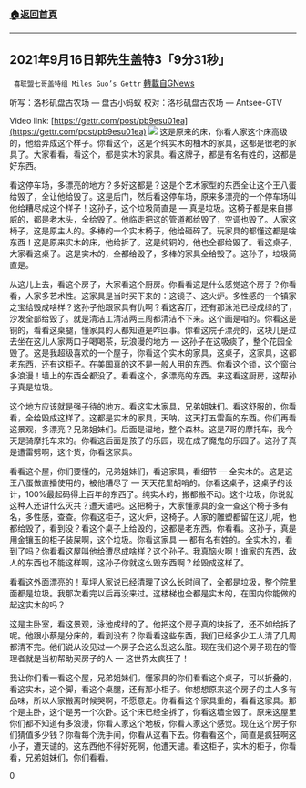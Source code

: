###  [:house:返回首頁](https://github.com/ourhimalayas/txt)
---


## 2021年9月16日郭先生盖特3「9分31秒」
` 喜联盟七哥盖特组 Miles Guo’s Gettr` [轉載自GNews](https://gnews.org/zh-hans/1539688/)

听写：洛杉矶盘古农场 — 盘古小蚂蚁
校对：洛杉矶盘古农场 — Antsee-GTV

Video link: [https://gettr.com/post/pb9esu01ea](https://gettr.com/post/pb9esu01ea)
![](https://assets.gnews.org/wp-content/uploads/2021/09/C48AA5B5-83AB-42E4-9AFE-770E74CCF006.png)
这是原来的床，你看人家这个床高级的，他给弄成这个样子。你看这个，这是个纯实木的柚木的家具，这都是很老的家具了。大家看看，看这个，都是实木的家具。看这牌子，都是有名有姓的，这都是好东西。

看这停车场，多漂亮的地方？多好这都是？这是个艺术家型的东西全让这个王八蛋给毁了，全让他给毁了。这是后门，然后看这停车场，原来多漂亮的一个停车场叫他给糟尽成这个样子！这孙子，这个垃圾简直是 — 真是垃圾。这椅子都是来自挪威的，都是老木头，全给毁了。他临走把这的管道都给毁了，空调也毁了。人家这椅子，这是原主人的。多棒的一个实木椅子，他给砸碎了。玩家具的都懂这都是啥东西！这是原来实木的床，他给拆了。这是纯铜的，他也全都给毁了。看这桌子，大家看这桌子。这是实木的，全都给毁了，多棒的家具全给毁了。这孙子，垃圾简直是。

从这儿上去，看这个房子，大家看这个厨房。你看看这是什么感觉这个房子？你看看，人家多艺术性。这家具是当时买下来的：这镜子、这火炉。多性感的一个镇家之宝给毁成啥样？这孙子他跟家具有仇啊？看这客厅，还有那泳池已经成绿的了，沙发全部给毁了。就是清洁工清洁两三周都清洁不下来。这个画是咱的。你看这是铜的，看看这桌腿，懂家具的人都知道是咋回事。你看这院子漂亮的，这块儿是过去坐在这儿人家两口子喝喝茶，玩浪漫的地方 — 这孙子在这吸痰了，整个花园全毁了。这是我超级喜欢的一个屋子，你看这个实木的家具，这桌子，这家具，这都老东西，还有这柜子。在美国真的这不是一般人用的东西。你看这个锁，这个窗台多浪漫！墙上的东西全都没了。看看这个，多漂亮的东西。来这看这厨房，这帮孙子真是垃圾。

这个地方应该就是强子待的地方。看这实木家具，兄弟姐妹们。看这舒服的，你看看，全给毁成这样了。这都是实木的家具，天呐，这天打五雷轰的东西。你们再看这景观，多漂亮？兄弟姐妹们。后面是湿地，整个森林。这是7哥的摩托车，我今天是骑摩托车来的。你看这后面是孩子的乐园，现在成了魔鬼的乐园了。这孙子真是遭雷劈啊，这个货，你看这家具。

看看这个屋，你们要懂的，兄弟姐妹们，看这家具，看细节 — 全实木的。这是这王八蛋做直播使用的，被他糟尽了 — 天天花里胡哨的。你看这桌子，这桌子的设计，100%最起码得上百年的东西了。纯实木的，搬都搬不动。这个垃圾，你说就这种人还讲什么灭共？遭天谴吧。这把椅子，大家懂家具的查一查这个椅子多有名，多性感，查查。你看这柜子，这火炉，这椅子。人家的雕塑都留在这儿呢，他都给毁了，看到没？看这个桌子上给毁的，这都是老东西，你看看。这孙子，真是用金镶玉的柜子装屎啊，这个垃圾。你看这家具 — 都有名有姓的。全实木的，看到了吗？你看看这屋叫他给遭尽成啥样？这个孙子。我真恼火啊！谁家的东西，敌人的东西也不能这样啊，这孙子你就这么毁东西啊？给毁成这样了。

看看这外面漂亮的！草坪人家说已经清理了这么长时间了，全都是垃圾，整个院里面都是垃圾。我那次看完以后再没来过。这楼梯也全都是实木的，在国内你能做的起这实木的吗？

这是主卧室，看这景观，泳池成绿的了。他把这个房子真的块拆了，还不如给拆了呢。他跟小蔡是分床的，看到没有？你看看这些东西，我们已经多少工人清了几周都清不完。他们说从没见过一个房子会这么乱这么脏。现在我们这个房子现在的管理者就是当初帮助买房子的人 — 这世界太疯狂了！

我让你们看一看这个屋，兄弟姐妹们。懂家具的你们看看这个桌子，可以折叠的，看这实木，这个脚，看这个桌腿，还有那小柜子。你想想原来这个房子的主人多有品味，所以人家搬离时候哭啊，不愿意走。你看看这个家具重的，看看这家具。那个是主卧，这个是另一个次卧。这个床已经全拆了，你看这墙全毁了。原来这屋里你们都不知道有多浪漫，你看人家这个地板，你看人家这个感觉。现在这个房子你们猜值多少钱？你看每个洗手间，你看从这看下去。你看看这个，简直是疯狂啊这小子，遭天谴的。这东西他不得好死啊，他遭天谴。看这柜子，实木的柜子，你看看，兄弟姐妹们，你们看看。

0
